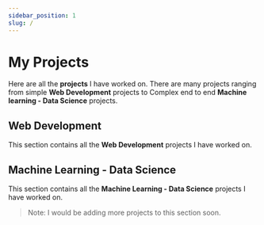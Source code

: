 ```yaml
---
sidebar_position: 1
slug: /
---
```


# My Projects

Here are all the **projects** I have worked on. There are many projects ranging from simple **Web Development** projects to Complex end to end **Machine learning - Data Science** projects.

## Web Development

This section contains all the **Web Development** projects I have worked on.

## Machine Learning - Data Science

This section contains all the **Machine Learning - Data Science** projects I have worked on.

> Note: I would be adding more projects to this section soon.

